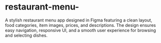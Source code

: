 # restaurant-menu-
A stylish restaurant menu app designed in Figma featuring a clean layout, food categories, item images, prices, and descriptions. The design ensures easy navigation, responsive UI, and a smooth user experience for browsing and selecting dishes.
